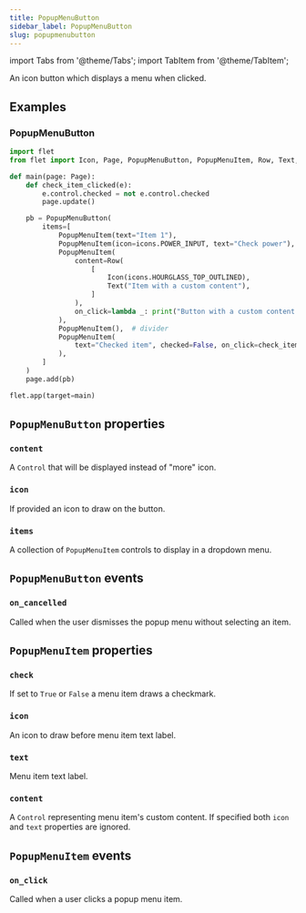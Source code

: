 ```yaml
---
title: PopupMenuButton
sidebar_label: PopupMenuButton
slug: popupmenubutton
---
```

import Tabs from '@theme/Tabs';
import TabItem from '@theme/TabItem';

An icon button which displays a menu when clicked.

## Examples

### PopupMenuButton

<Tabs groupId="language">
  <TabItem value="python" label="Python" default>

```python
import flet
from flet import Icon, Page, PopupMenuButton, PopupMenuItem, Row, Text, icons

def main(page: Page):
    def check_item_clicked(e):
        e.control.checked = not e.control.checked
        page.update()

    pb = PopupMenuButton(
        items=[
            PopupMenuItem(text="Item 1"),
            PopupMenuItem(icon=icons.POWER_INPUT, text="Check power"),
            PopupMenuItem(
                content=Row(
                    [
                        Icon(icons.HOURGLASS_TOP_OUTLINED),
                        Text("Item with a custom content"),
                    ]
                ),
                on_click=lambda _: print("Button with a custom content clicked!"),
            ),
            PopupMenuItem(),  # divider
            PopupMenuItem(
                text="Checked item", checked=False, on_click=check_item_clicked
            ),
        ]
    )
    page.add(pb)

flet.app(target=main)
```
  </TabItem>
</Tabs>

## `PopupMenuButton` properties

### `content`

A `Control` that will be displayed instead of "more" icon.

### `icon`

If provided an icon to draw on the button.

### `items`

A collection of `PopupMenuItem` controls to display in a dropdown menu.

## `PopupMenuButton` events

### `on_cancelled`

Called when the user dismisses the popup menu without selecting an item.

## `PopupMenuItem` properties

### `check`

If set to `True` or `False` a menu item draws a checkmark.

### `icon`

An icon to draw before menu item text label.

### `text`

Menu item text label.

### `content`

A `Control` representing menu item's custom content. If specified both `icon` and `text` properties are ignored.

## `PopupMenuItem` events

### `on_click`

Called when a user clicks a popup menu item.